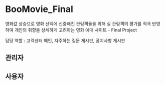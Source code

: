 # BooMovie_Final
영화값 상승으로 영화 선택에 신중해진 관람객들을 위해 실 관람객의 평가를 적극 반영하여 개인의 취향을 상세하게 고려하는 영화 예매 사이트 - Final Project

담당 역할 : 고객센터 메인, 자주하는 질문 게시판, 공지사항 게시판

## 관리자

## 사용자
